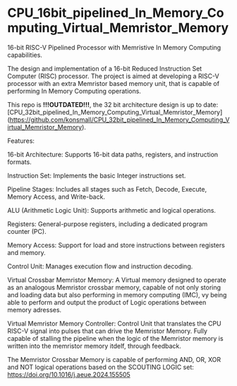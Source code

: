 # CPU_16bit_pipelined_In_Memory_Computing_Virtual_Memristor_Memory

16-bit RISC-V Pipelined Processor with Memristive In Memory Computing capabilities.

The design and implementation of a 16-bit Reduced Instruction Set Computer (RISC) processor. The project is aimed at developing a RISC-V processor with an extra Memristor based memory unit, that is capable of performing In Memory Computing operations.


This repo is **!!!OUTDATED!!!**, the 32 bit architecture design is up to date: [CPU_32bit_pipelined_In_Memory_Computing_Virtual_Memristor_Memory] (https://github.com/konsmall/CPU_32bit_pipelined_In_Memory_Computing_Virtual_Memristor_Memory).
  
  

Features:

16-bit Architecture: Supports 16-bit data paths, registers, and instruction formats.

Instruction Set: Implements the basic Integer instructions set.

Pipeline Stages: Includes all stages such as Fetch, Decode, Execute, Memory Access, and Write-back.

ALU (Arithmetic Logic Unit): Supports arithmetic and logical operations.

Registers: General-purpose registers, including a dedicated program counter (PC).

Memory Access: Support for load and store instructions between registers and memory.

Control Unit: Manages execution flow and instruction decoding.

Virtual Crossbar Memristor Memory: A Virtual memory designed to operate as an analogous Memristor crossbar memory, capable of not only storing and loading data but also performing in memory computing (IMC), vy being able to perform and output the product of Logic operations between memory adresses.

Virtual Memristor Memory Controller: Control Unit that translates the CPU RISC-V signal into pulses that can drive the Memristor Memory. Fully capable of stalling the pipeline when the logic of the Memristor memory is written into the memristor memory itdelf, through feedback.

 

The Memristor Crossbar Memory is capable of performing AND, OR, XOR and NOT logical operations based on the SCOUTING LOGIC set: https://doi.org/10.1016/j.aeue.2024.155505
